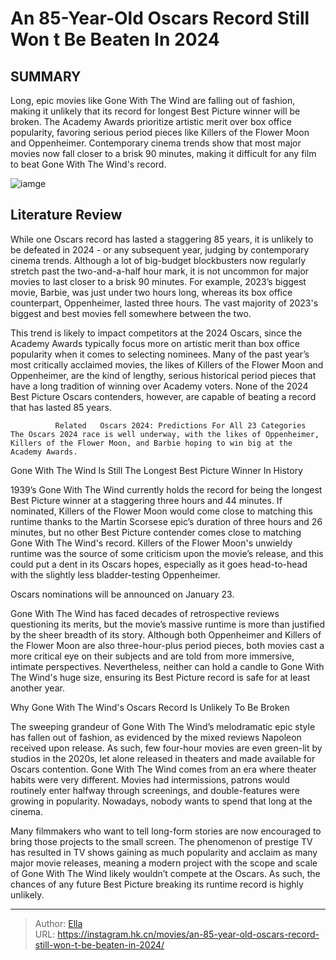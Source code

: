# An 85-Year-Old Oscars Record Still Won t Be Beaten In 2024


## SUMMARY 



  Long, epic movies like Gone With The Wind are falling out of fashion, making it unlikely that its record for longest Best Picture winner will be broken.   The Academy Awards prioritize artistic merit over box office popularity, favoring serious period pieces like Killers of the Flower Moon and Oppenheimer.   Contemporary cinema trends show that most major movies now fall closer to a brisk 90 minutes, making it difficult for any film to beat Gone With The Wind&#39;s record.  

![iamge](https://static1.srcdn.com/wordpress/wp-content/uploads/2024/01/cillian-murphy-as-oppenheimer-and-leonardo-di-caprio-in-killers-of-the-flower-moon.jpg)

## Literature Review



While one Oscars record has lasted a staggering 85 years, it is unlikely to be defeated in 2024 - or any subsequent year, judging by contemporary cinema trends. Although a lot of big-budget blockbusters now regularly stretch past the two-and-a-half hour mark, it is not uncommon for major movies to last closer to a brisk 90 minutes. For example, 2023’s biggest movie, Barbie, was just under two hours long, whereas its box office counterpart, Oppenheimer, lasted three hours. The vast majority of 2023&#39;s biggest and best movies fell somewhere between the two.




This trend is likely to impact competitors at the 2024 Oscars, since the Academy Awards typically focus more on artistic merit than box office popularity when it comes to selecting nominees. Many of the past year’s most critically acclaimed movies, the likes of Killers of the Flower Moon and Oppenheimer, are the kind of lengthy, serious historical period pieces that have a long tradition of winning over Academy voters. None of the 2024 Best Picture Oscars contenders, however, are capable of beating a record that has lasted 85 years.

              Related   Oscars 2024: Predictions For All 23 Categories   The Oscars 2024 race is well underway, with the likes of Oppenheimer, Killers of the Flower Moon, and Barbie hoping to win big at the Academy Awards.    


 Gone With The Wind Is Still The Longest Best Picture Winner In History 
          




1939’s Gone With The Wind currently holds the record for being the longest Best Picture winner at a staggering three hours and 44 minutes. If nominated, Killers of the Flower Moon would come close to matching this runtime thanks to the Martin Scorsese epic’s duration of three hours and 26 minutes, but no other Best Picture contender comes close to matching Gone With The Wind&#39;s record. Killers of the Flower Moon&#39;s unwieldy runtime was the source of some criticism upon the movie’s release, and this could put a dent in its Oscars hopes, especially as it goes head-to-head with the slightly less bladder-testing Oppenheimer.



Oscars nominations will be announced on January 23.




Gone With The Wind has faced decades of retrospective reviews questioning its merits, but the movie’s massive runtime is more than justified by the sheer breadth of its story. Although both Oppenheimer and Killers of the Flower Moon are also three-hour-plus period pieces, both movies cast a more critical eye on their subjects and are told from more immersive, intimate perspectives. Nevertheless, neither can hold a candle to Gone With The Wind&#39;s huge size, ensuring its Best Picture record is safe for at least another year.






 Why Gone With The Wind&#39;s Oscars Record Is Unlikely To Be Broken 
          

The sweeping grandeur of Gone With The Wind’s melodramatic epic style has fallen out of fashion, as evidenced by the mixed reviews Napoleon received upon release. As such, few four-hour movies are even green-lit by studios in the 2020s, let alone released in theaters and made available for Oscars contention. Gone With The Wind comes from an era where theater habits were very different. Movies had intermissions, patrons would routinely enter halfway through screenings, and double-features were growing in popularity. Nowadays, nobody wants to spend that long at the cinema.

Many filmmakers who want to tell long-form stories are now encouraged to bring those projects to the small screen. The phenomenon of prestige TV has resulted in TV shows gaining as much popularity and acclaim as many major movie releases, meaning a modern project with the scope and scale of Gone With The Wind likely wouldn’t compete at the Oscars. As such, the chances of any future Best Picture breaking its runtime record is highly unlikely.






---

> Author: [Ella](https://instagram.hk.cn/)  
> URL: https://instagram.hk.cn/movies/an-85-year-old-oscars-record-still-won-t-be-beaten-in-2024/  

